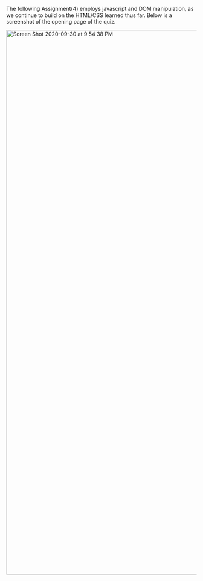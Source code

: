 The following Assignment(4) employs javascript and DOM manipulation, as we continue to build on the HTML/CSS learned thus far. Below is a screenshot of the opening page of the quiz. 

<img width="1440" alt="Screen Shot 2020-09-30 at 9 54 38 PM" src="https://user-images.githubusercontent.com/70229636/94757275-c665b080-0367-11eb-869d-633f33b02153.png">